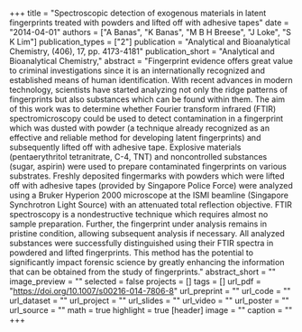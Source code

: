 +++
title = "Spectroscopic detection of exogenous materials in latent fingerprints treated with powders and lifted off with adhesive tapes"
date = "2014-04-01"
authors = ["A Banas", "K Banas", "M B H Breese", "J Loke", "S K Lim"]
publication_types = ["2"]
publication = "Analytical and Bioanalytical Chemistry, (406), 17, pp. 4173-4181"
publication_short = "Analytical and Bioanalytical Chemistry,"
abstract = "Fingerprint evidence offers great value to criminal investigations since it is an internationally recognized and established means of human identification. With recent advances in modern technology, scientists have started analyzing not only the ridge patterns of fingerprints but also substances which can be found within them. The aim of this work was to determine whether Fourier transform infrared (FTIR) spectromicroscopy could be used to detect contamination in a fingerprint which was dusted with powder (a technique already recognized as an effective and reliable method for developing latent fingerprints) and subsequently lifted off with adhesive tape. Explosive materials (pentaerythritol tetranitrate, C-4, TNT) and noncontrolled substances (sugar, aspirin) were used to prepare contaminated fingerprints on various substrates. Freshly deposited fingermarks with powders which were lifted off with adhesive tapes (provided by Singapore Police Force) were analyzed using a Bruker Hyperion 2000 microscope at the ISMI beamline (Singapore Synchrotron Light Source) with an attenuated total reflection objective. FTIR spectroscopy is a nondestructive technique which requires almost no sample preparation. Further, the fingerprint under analysis remains in pristine condition, allowing subsequent analysis if necessary. All analyzed substances were successfully distinguished using their FTIR spectra in powdered and lifted fingerprints. This method has the potential to significantly impact forensic science by greatly enhancing the information that can be obtained from the study of fingerprints."
abstract_short = ""
image_preview = ""
selected = false
projects = []
tags = []
url_pdf = "https://doi.org/10.1007/s00216-014-7806-8"
url_preprint = ""
url_code = ""
url_dataset = ""
url_project = ""
url_slides = ""
url_video = ""
url_poster = ""
url_source = ""
math = true
highlight = true
[header]
image = ""
caption = ""
+++

